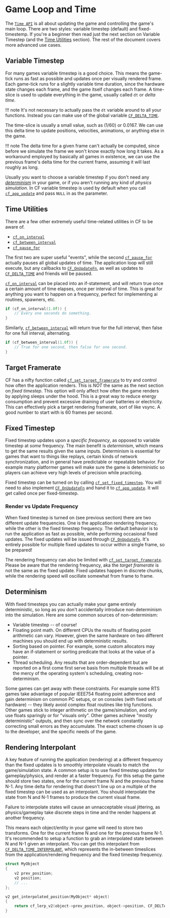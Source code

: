 # Game Loop and Time

The [`Time API`](../api_reference.md#time) is all about updating the game and controlling the game's main loop. There are two styles: variable timestep (default) and fixed-timestemp. If you're a beginner then read just the next section on Variable Timestep (and the [Time Utilities](../topics/game_loop_and_time.md#time-utilities) section). The rest of the document covers more advanced use cases.

## Variable Timestep

For many games variable timestep is a good choice. This means the game-tick runs as fast as possible and updates once per visually rendered frame. Each game-tick runs for a slightly variable time duration, since the hardware state changes each frame, and the game itself changes each frame. A time-slice is used to update everything in the game, usually called `dt` or  _delta time_.

!!! note
    It's not necessary to actually pass the `dt` variable around to all your functions. Instead you can make use of the global variable [`CF_DELTA_TIME`](../time/cf_delta_time.md).

The time-slice is usually a small value, such as (1/60) or 0.0167. We can use this delta time to update positions, velocities, animations, or anything else in the game.

!!! note
    The delta time for a given frame can't actually be computed, since before we simulate the frame we won't know exactly how long it takes. As a workaround employed by basically all games in existence, we can use the previous frame's delta time for the current frame, assuming it will last roughly as long.

Usually you want to choose a variable timestep if you don't need any [_determinism_](../topics/game_loop_and_time.md#determinism) in your game, or if you aren't running any kind of _physics simulation_. In CF variable timestep is used by default when you call [`cf_app_update`](../app/cf_app_update.md) and pass `NULL` in as the parameter.


## Time Utilities

There are a few other extremely useful time-related utilities in CF to be aware of.

- [`cf_on_interval`](../time/cf_on_interval.md)
- [`cf_between_interval`](../time/cf_between_interval.md)
- [`cf_pause_for`](../time/cf_pause_for.md)

The first two are super useful "events", while the second [`cf_pause_for`](../time/cf_pause_for.md) actually pauses all global updates of time. The application loop will still execute, but any callbacks to [`CF_OnUpdateFn`](../time/cf_onupdatefn.md), as well as updates to [`CF_DELTA_TIME`](../time/cf_delta_time.md) and friends will be paused.

[`cf_on_interval`](../time/cf_on_interval.md) can be placed into an if-statement, and will return true once a certain amount of time elapses, once per interval of time. This is great for anything you want to happen on a frequency, perfect for implementing ai routines, spawners, etc.

```cpp
if (cf_on_interval(1.0f)) {
	// Every one seconds do something.
}
```

Similarly, [`cf_between_interval`](../time/cf_between_interval.md) will return true for the full interval, then false for one full interval, alternating.

```cpp
if (cf_between_interval(1.0f)) {
	// True for one second, then false for one second.
}
```

## Target Framerate

CF has a nifty function called [`cf_set_target_framerate`](../time/cf_set_target_framerate.md) to try and control how often the application renders. This is _NOT_ the same as the next section on *fixed timestep*. This option will only affect how often the game renders by applying sleeps under the hood. This is a great way to reduce energy consumption and prevent excessive draining of user batteries or electricity. This can effectively pick a target rendering framerate, sort of like vsync. A good number to start with is 60 frames per second.

## Fixed Timestep

Fixed timestep updates upon a _specific frequency_, as opposed to variable timestep at _some_ frequency. The main benefit is _determinism_, which means to get the same results given the same inputs. Determinism is essential for games that want to things like replays, certain kinds of network synchronization, and in general have predictable or repeatable behavior. For example many platformer games will make sure the game is deterministic so players can achieve very high levels of precision while practicing.

Fixed timestep can be turned on by calling [`cf_set_fixed_timestep`](../time/cf_set_fixed_timestep.md). You will need to also implement [`CF_OnUpdateFn`](../time/cf_onupdatefn.md) and hand it to [`cf_app_update`](../app/cf_app_update.md). It will get called once per fixed-timestep.

### Render vs Update Frequency

When fixed timestep is turned on (see previous section) there are two different update frequencies. One is the application rendering frequency, while the other is the fixed timestep frequency. The default behavior is to run the application as fast as possible, while performing occasional fixed updates. The fixed updates will be issued through [`CF_OnUpdateFn`](../time/cf_onupdatefn.md). It's entirely possible for multiple fixed updates to occur within a single frame, so be prepared!

The rendering frequency can also be limited with [`cf_set_target_framerate`](../time/cf_set_target_framerate.md). Please be aware that the rendering frequency, aka the *target framerate* is not the same as the fixed update. Fixed updates happen in discrete chunks, while the rendering speed will oscillate somewhat from frame to frame.

## Determinism

With fixed timesteps you can actually make your game entirely deterministic, so long as you don't accidentally introduce non-determinism into the simulation. Here are some common sources of non-determinism:

- Variable timestep -- of course!
- Floating point math. On different CPUs the results of floating point arithmetic can vary. However, given the same hardware on two different machines you should end up with deterministic results.
- Sorting based on pointer. For example, some custom allocators may have an if-statement or sorting predicate that looks at the value of a pointer.
- Thread scheduling. Any results that are order-dependent but are reported on a first come first serve basis from multiple threads will be at the mercy of the operating system's scheduling, creating non-determinism.

Some games can get away with these constraints. For example some RTS games take advantage of popular IEEE754 floating point adherence and gain determinism on common PC setups, or on consoles (with fixed sets of hardware) -- they likely avoid complex float routines like trig functions. Other games stick to integer arithmetic on the game/simulation, and only use floats sparingly or for "visuals only". Other games achieve "mostly deterministic" outputs, and then sync over the network constantly correcting small errors as they accumulate. The exact scheme chosen is up to the developer, and the specific needs of the game.

## Rendering Interpolant

A key feature of running the application (rendering) at a different frequency than the fixed updates is to smoothly interpolate visuals to match the game/simulation state. A common setup is to use fixed timestep updates for gameplay/physics, and render at a faster frequency. For this setup the game should store two states, one for the current frame N and the previous frame N-1. Any time delta for rendering that doesn't line up on a multiple of the fixed timestep can be used as an interpolant. You should interpolate the state from N and N-1 frames to produce the current visual frame.

Failure to interpolate states will cause an unnacceptable visual jittering, as physics/gameplay take discrete steps in time and the render happens at another frequency.

This means each object/entity in your game will need to store two transforms. One for the current frame N and one for the prevous frame N-1. It's recommended to setup a function to grab an interpolated state between N and N-1 given an interpolant. You can get this interpolant from [`CF_DELTA_TIME_INTERPOLANT`](../time/cf_delta_time_interpolant.md), which represents the in-between timeslices from the application/rendering frequency and the fixed timestep frequency.

```cpp
struct MyObject
{
	v2 prev_position;
	v2 position;
	// ...
};

v2 get_interpolated_position(MyObject* object)
{
	return cf_lerp_v2(object->prev_position, object->position, CF_DELTA_TIME_INTERPOLANT);
}
```

